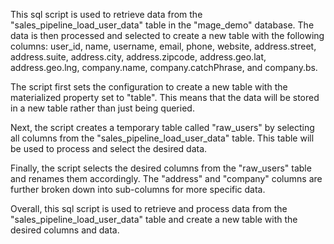 This sql script is used to retrieve data from the "sales_pipeline_load_user_data" table in the "mage_demo" database. The data is then processed and selected to create a new table with the following columns: user_id, name, username, email, phone, website, address.street, address.suite, address.city, address.zipcode, address.geo.lat, address.geo.lng, company.name, company.catchPhrase, and company.bs.

The script first sets the configuration to create a new table with the materialized property set to "table". This means that the data will be stored in a new table rather than just being queried.

Next, the script creates a temporary table called "raw_users" by selecting all columns from the "sales_pipeline_load_user_data" table. This table will be used to process and select the desired data.

Finally, the script selects the desired columns from the "raw_users" table and renames them accordingly. The "address" and "company" columns are further broken down into sub-columns for more specific data.

Overall, this sql script is used to retrieve and process data from the "sales_pipeline_load_user_data" table and create a new table with the desired columns and data.
